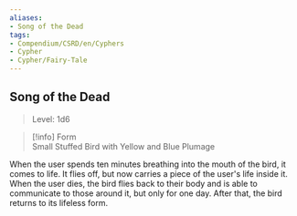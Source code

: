 ```yaml
---
aliases:
- Song of the Dead
tags:
- Compendium/CSRD/en/Cyphers
- Cypher
- Cypher/Fairy-Tale
---
```


  
## Song of the Dead  
>Level: 1d6  
  
>[!info] Form  
>Small Stuffed Bird with Yellow and Blue Plumage
  
When the user spends ten minutes breathing into the mouth of the bird, it comes to life. It flies off, but now carries a piece of the user's life inside it. When the user dies, the bird flies back to their body and is able to communicate to those around it, but only for one day. After that, the bird returns to its lifeless form.